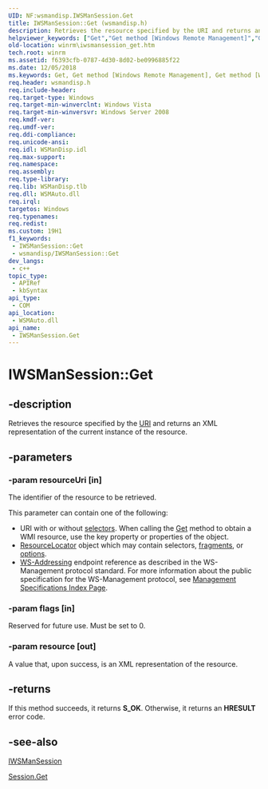 ```yaml
---
UID: NF:wsmandisp.IWSManSession.Get
title: IWSManSession::Get (wsmandisp.h)
description: Retrieves the resource specified by the URI and returns an XML representation of the current instance of the resource.
helpviewer_keywords: ["Get","Get method [Windows Remote Management]","Get method [Windows Remote Management]","IWSManSession interface","IWSManSession interface [Windows Remote Management]","Get method","IWSManSession.Get","IWSManSession::Get","winrm.iwsmansession_get","wsmandisp/IWSManSession::Get"]
old-location: winrm\iwsmansession_get.htm
tech.root: winrm
ms.assetid: f6393cfb-0787-4d30-8d02-be0996885f22
ms.date: 12/05/2018
ms.keywords: Get, Get method [Windows Remote Management], Get method [Windows Remote Management],IWSManSession interface, IWSManSession interface [Windows Remote Management],Get method, IWSManSession.Get, IWSManSession::Get, winrm.iwsmansession_get, wsmandisp/IWSManSession::Get
req.header: wsmandisp.h
req.include-header: 
req.target-type: Windows
req.target-min-winverclnt: Windows Vista
req.target-min-winversvr: Windows Server 2008
req.kmdf-ver: 
req.umdf-ver: 
req.ddi-compliance: 
req.unicode-ansi: 
req.idl: WSManDisp.idl
req.max-support: 
req.namespace: 
req.assembly: 
req.type-library: 
req.lib: WSManDisp.tlb
req.dll: WSMAuto.dll
req.irql: 
targetos: Windows
req.typenames: 
req.redist: 
ms.custom: 19H1
f1_keywords:
 - IWSManSession::Get
 - wsmandisp/IWSManSession::Get
dev_langs:
 - c++
topic_type:
 - APIRef
 - kbSyntax
api_type:
 - COM
api_location:
 - WSMAuto.dll
api_name:
 - IWSManSession.Get
---
```


# IWSManSession::Get


## -description

Retrieves the resource specified by the  <a href="/windows/desktop/WinRM/windows-remote-management-glossary">URI</a> and returns an XML representation of the current instance of the resource.

## -parameters

### -param resourceUri [in]

The identifier of the resource to be retrieved.

This parameter can contain one of the following:

<ul>
<li>URI with or without  <a href="/windows/desktop/WinRM/windows-remote-management-glossary">selectors</a>. When calling the <a href="/windows/desktop/WinRM/session-get">Get</a> method to obtain a WMI resource, use the key property or properties of the object.</li>
<li>
<a href="/windows/desktop/WinRM/resourcelocator">ResourceLocator</a> object which may contain selectors,  <a href="/windows/desktop/WinRM/windows-remote-management-glossary">fragments</a>, or <a href="/windows/desktop/WinRM/windows-remote-management-glossary">options</a>.</li>
<li><a href="/windows/desktop/WinRM/windows-remote-management-glossary">WS-Addressing</a> endpoint reference as described in the WS-Management protocol  standard.  For more information about the public specification for the WS-Management protocol, see <a href="/previous-versions/dotnet/articles/ms951267(v=msdn.10)">Management Specifications Index Page</a>.</li>
</ul>

### -param flags [in]

Reserved for future use. Must be set to 0.

### -param resource [out]

A value that, upon success, is an XML representation of the resource.

## -returns

If this method succeeds, it returns <b>S_OK</b>. Otherwise, it returns an <b>HRESULT</b> error code.

## -see-also

<a href="/windows/desktop/api/wsmandisp/nn-wsmandisp-iwsmansession">IWSManSession</a>



<a href="/windows/desktop/WinRM/session-get">Session.Get</a>